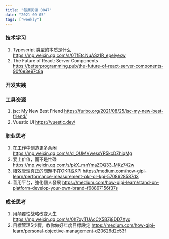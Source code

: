 ```yaml
---
title: "每周阅读 0047"
date: "2021-09-05"
tags: ["weekly"]
---
```


### 技术学习
1. Typescript 类型的本质是什么 https://mp.weixin.qq.com/s/0TfEtcNuASz1R_epelyexw
2. The Future of React: Server Components https://betterprogramming.pub/the-future-of-react-server-components-90f6e3e97c8a

### 开发实践


### 工具资源
1. jsc: My New Best Friend https://furbo.org/2021/08/25/jsc-my-new-best-friend/
2. Vuestic UI https://vuestic.dev/ 

### 职业思考
1. 在工作中创造更多余闲 https://mp.weixin.qq.com/s/d_OUMVwessYR5kcDZhiqMg
2. 爱上价值，而不是忙碌 https://mp.weixin.qq.com/s/pkX_mnYmaZOQ33_MKz742w
3. 績效管理真正的問題不在OKR或KPI https://medium.com/how-gipi-learn/performance-measurement-okr-or-kpi-5708628587d3
4. 善用平台，強化個人發展 https://medium.com/how-gipi-learn/stand-on-platform-develop-your-own-brand-f68897156f37s

### 成长思考
1. 用颠覆性战略改变人生 https://mp.weixin.qq.com/s/0h7xyTUAcCX5BZj8DD7Xyg
2. 目標管理5步驟，教你做好年度目標設定 https://medium.com/how-gipi-learn/personal-objective-management-d20626d2c53f

